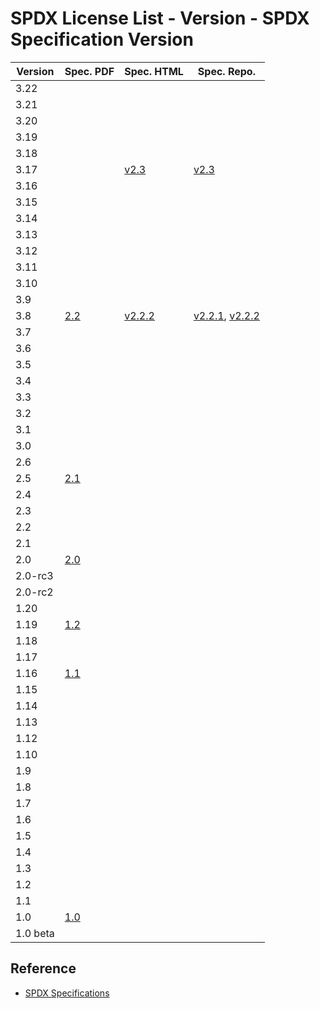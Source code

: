 # SPDX License List - Version - SPDX Specification Version

| Version | Spec. PDF | Spec. HTML | Spec. Repo. |
| ------- | --------- | ---------- | ----------- |
| 3.22 | | | |
| 3.21 | | | |
| 3.20 | | | |
| 3.19 | | | |
| 3.18 | | | |
| 3.17 | | [v2.3](https://spdx.github.io/spdx-spec/v2.3/SPDX-license-list/) | [v2.3](https://github.com/spdx/spdx-spec/blob/v2.3/chapters/SPDX-license-list.md) |
| 3.16 | | | |
| 3.15 | | | |
| 3.14 | | | |
| 3.13 | | | |
| 3.12 | | | |
| 3.11 | | | |
| 3.10 | | | |
| 3.9 | | | |
| 3.8 | [2.2](https://spdx.dev/wp-content/uploads/sites/31/2023/09/SPDX-specification-2-2.pdf) | [v2.2.2](https://spdx.github.io/spdx-spec/v2.2.2/SPDX-license-list/) | [v2.2.1](https://github.com/spdx/spdx-spec/blob/v2.2.1/chapters/SPDX-license-list.md), [v2.2.2](https://github.com/spdx/spdx-spec/blob/v2.2.2/chapters/SPDX-license-list.md) |
| 3.7 | | | |
| 3.6 | | | |
| 3.5 | | | |
| 3.4 | | | |
| 3.3 | | | |
| 3.2 | | | |
| 3.1 | | | |
| 3.0 | | | |
| 2.6 | | | |
| 2.5 | [2.1](https://spdx.dev/wp-content/uploads/sites/31/2023/09/spdxversion2.1.pdf) | | |
| 2.4 | | | |
| 2.3 | | | |
| 2.2 | | | |
| 2.1 | | | |
| 2.0 | [2.0](https://spdx.dev/wp-content/uploads/sites/31/2023/09/spdx-2.0.pdf) | | |
| 2.0-rc3 | | | |
| 2.0-rc2 | | | |
| 1.20 | | | |
| 1.19 | [1.2](https://spdx.dev/wp-content/uploads/sites/31/2023/09/spdx-1_2.pdf) | | |
| 1.18 | | | |
| 1.17 | | | |
| 1.16 | [1.1](https://spdx.dev/wp-content/uploads/sites/31/2023/09/spdx-1.1.pdf) | | |
| 1.15 | | | |
| 1.14 | | | |
| 1.13 | | | |
| 1.12 | | | |
| 1.10 | | | |
| 1.9 | | | |
| 1.8 | | | |
| 1.7 | | | |
| 1.6 | | | |
| 1.5 | | | |
| 1.4 | | | |
| 1.3 | | | |
| 1.2 | | | |
| 1.1 | | | |
| 1.0 | [1.0](https://spdx.dev/wp-content/uploads/sites/31/2023/09/spdx-1.0.pdf) | | |
| 1.0 beta | | | |

## Reference

- [SPDX Specifications](https://spdx.dev/use/specifications/)
